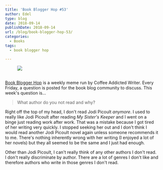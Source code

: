 ```yaml
---
title: 'Book Blogger Hop #53'
author: Edel
type: blog
date: 2018-09-14
publishDate: 2018-09-14
url: /blog/book-blogger-hop-53/
categories:
  - Books
tags:
  - book blogger hop

---
```

<figure><a rel="_nofollow" href="http://www.coffeeaddictedwriter.com/p/blog-page.html"><img src="https://i1.wp.com/3.bp.blogspot.com/-2bKizvp-A9w/WEjGAM4OjJI/AAAAAAAAV50/nU3xHQNtvSQQ8dRsB8OueG061E99KPrYACLcB/s1600/Book%2BBlogger%2BHop%2B%2528Final%2529.png?w=663&#038;ssl=1" data-recalc-dims="1" /></a></figure> 

<a rel="_nofollow" href="http://www.coffeeaddictedwriter.com/p/blog-page.html"></a>

<a rel="_nofollow" href="http://www.coffeeaddictedwriter.com/p/blog-page.html"><br /> </a><a rel="_nofollow" href="http://www.coffeeaddictedwriter.com/p/blog-page.html">Book Blogger Hop</a> is a weekly meme run by Coffee Addicted Writer. Every Friday, a question is posted for the book blog community to discuss. This week's question is&#8230;

> What author do you not read and why?

Right off the top of my head, I don't read Jodi Picoult *anymore*. I used to really like Jodi Picoult after reading *My Sister's Keeper* and I went on a binge just reading work after work. That was a mistake because I got tired of her writing very quickly. I stopped seeking her out and I don't think I would read another Jodi Picoult novel again unless someone recommends it to me. There's nothing inherently wrong with her writing (I enjoyed a lot of her novels) but they all seemed to be the same and I just had enough.

Other than Jodi Picoult, I can't really think of any other authors I don't read. I don't really discriminate by author. There are a lot of genres I don't like and therefore authors who write in those genres I don't read.